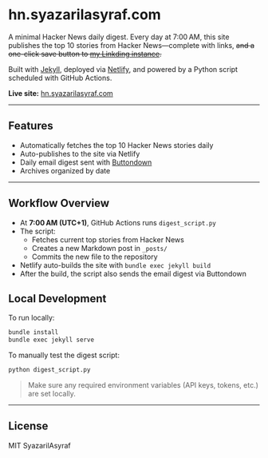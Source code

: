 # hn.syazarilasyraf.com

A minimal Hacker News daily digest. Every day at 7:00 AM, this site publishes the top 10 stories from Hacker News—complete with links, ~~and a one-click save button to [my Linkding instance](https://bookmark.syazarilasyraf.com).~~

Built with [Jekyll](https://jekyllrb.com), deployed via [Netlify](https://www.netlify.com/), and powered by a Python script scheduled with GitHub Actions.

**Live site:** [hn.syazarilasyraf.com](https://hn.syazarilasyraf.com)

---

## Features

- Automatically fetches the top 10 Hacker News stories daily
- Auto-publishes to the site via Netlify
- Daily email digest sent with [Buttondown](https://buttondown.email/)
- Archives organized by date

---

## Workflow Overview

- At **7:00 AM (UTC+1)**, GitHub Actions runs `digest_script.py`
- The script:
  - Fetches current top stories from Hacker News
  - Creates a new Markdown post in `_posts/`
  - Commits the new file to the repository
- Netlify auto-builds the site with `bundle exec jekyll build`
- After the build, the script also sends the email digest via Buttondown

## Local Development

To run locally:

```bash
bundle install
bundle exec jekyll serve
```

To manually test the digest script:

```bash
python digest_script.py
```

> Make sure any required environment variables (API keys, tokens, etc.) are set locally.

---

## License

MIT SyazarilAsyraf
